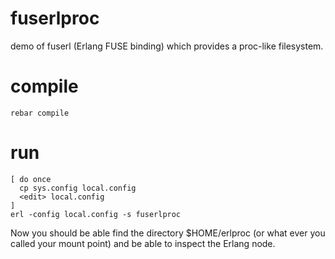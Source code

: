 fuserlproc 
==========

demo of fuserl (Erlang FUSE binding) which provides a 
proc-like filesystem.

# compile

    rebar compile

# run

    [ do once 
      cp sys.config local.config
      <edit> local.config
    ]
    erl -config local.config -s fuserlproc

Now you should be able find the directory $HOME/erlproc (or what ever you called your mount point)
and be able to inspect the Erlang node.
